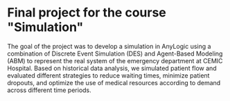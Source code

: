 # Final project for the course "Simulation"

The goal of the project was to develop a simulation in AnyLogic using a combination of Discrete Event Simulation (DES) and Agent-Based Modeling (ABM) to represent the real system of the emergency department at CEMIC Hospital. Based on historical data analysis, we simulated patient flow and evaluated different strategies to reduce waiting times, minimize patient dropouts, and optimize the use of medical resources according to demand across different time periods.
